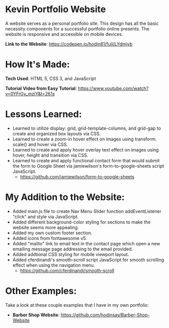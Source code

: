 # Kevin Portfolio Website

A website serves as a personal portfolio site. This design has all the basic necessity components for a successful portfolio online presents. The website is responsive and accessible on mobile devices. 

**Link to the Website**: https://codepen.io/hodin81/full/LYdmjvb

# How It's Made: 

**Tech Used**: HTML 5, CSS 3, and JavaScript

**Tutorial Video from Easy Tutorial**: https://www.youtube.com/watch?v=0YFrGy_mzjY&t=261s

# Lessons Learned:

- Learned to utilize display: grid, grid-template-columns, and grid-gap to create and organized box layouts via CSS.
- Learned to create a zoom-in hover effect on images using transform: scale() and hover via CSS. 
- Learned to create and apply hover overlay text effect on images using hover, height and transition via CSS. 
- Learned to create and apply functional contact form that would submit the form to Google Sheet via jamiewilson's form-to-google-sheets script JavaScript.
  - https://github.com/jamiewilson/form-to-google-sheets

# My Addition to the Website:

- Added main.js file to create Nav Menu Slider function addEventListener "click" and style via JavaScript.
- Added different background-color styling for sections to make the website seems more appealing.
- Added my own custom footer section. 
- Added icons from fontawesome v5. 
- Added "mailto" link to email text in the contact page which open a new emailing message page addressing to the email provided.  
- Added addtional CSS styling for mobile viewport layout.
- Added cferdinandi's smooth-scroll script JavaScript for smooth scrolling effect when using the navigation menu. 
  - https://github.com/cferdinandi/smooth-scroll 

# Other Examples: 

Take a look at these couple examples that I have in my own portfolio:

- **Barber Shop Website**: https://github.com/hodinsay/Barber-Shop-Website

